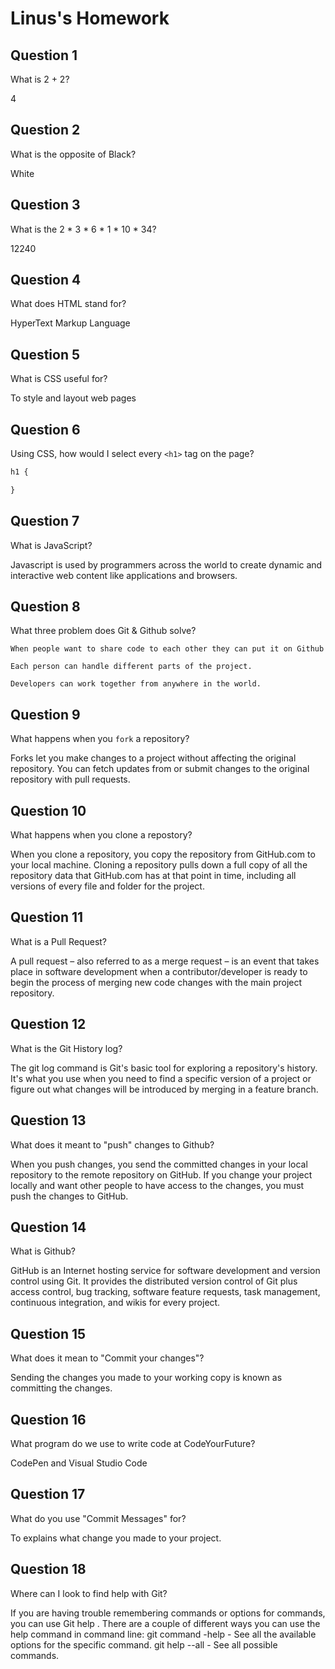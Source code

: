 # Linus's Homework

## Question 1

What is 2 + 2?

4

## Question 2

What is the opposite of Black?

White

## Question 3

What is the  2 * 3 * 6 * 1 * 10 * 34?

12240

## Question 4 

What does HTML stand for?

HyperText Markup Language

## Question 5

What is CSS useful for?

To style and layout web pages 

## Question 6

Using CSS, how would I select every `<h1>` tag on the page?

```css
h1 {

}
```

## Question 7

What is JavaScript?

Javascript is used by programmers across the world to create dynamic and interactive web content like applications and browsers. 

## Question 8

What three problem does Git & Github solve?

    When people want to share code to each other they can put it on Github

    Each person can handle different parts of the project.

    Developers can work together from anywhere in the world.

## Question 9

What happens when you `fork` a repository?

 Forks let you make changes to a project without affecting the original repository. You can fetch updates from or submit changes to the original repository with pull requests.

## Question 10 

What happens when you clone a repostory?

When you clone a repository, you copy the repository from GitHub.com to your local machine. Cloning a repository pulls down a full copy of all the repository data that GitHub.com has at that point in time, including all versions of every file and folder for the project.

## Question 11

What is a Pull Request?

A pull request – also referred to as a merge request – is an event that takes place in software development when a contributor/developer is ready to begin the process of merging new code changes with the main project repository.

## Question 12

What is the Git History log?

The git log command is Git's basic tool for exploring a repository's history. It's what you use when you need to find a specific version of a project or figure out what changes will be introduced by merging in a feature branch.

## Question 13

What does it meant to "push" changes to Github?

When you push changes, you send the committed changes in your local repository to the remote repository on GitHub. If you change your project locally and want other people to have access to the changes, you must push the changes to GitHub.

## Question 14

What is Github?

GitHub is an Internet hosting service for software development and version control using Git. It provides the distributed version control of Git plus access control, bug tracking, software feature requests, task management, continuous integration, and wikis for every project.

## Question 15

What does it mean to "Commit your changes"?

Sending the changes you made to your working copy is known as committing the changes.

## Question 16

What program do we use to write code at CodeYourFuture?

CodePen and Visual Studio Code

## Question 17

What do you use "Commit Messages" for?

To explains what change you made to your project.

## Question 18

Where can I look to find help with Git?

If you are having trouble remembering commands or options for commands, you can use Git help . There are a couple of different ways you can use the help command in command line: git command -help - See all the available options for the specific command. git help --all - See all possible commands.
